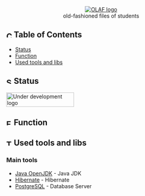 <div align="center">
<a href="" rel="noopener">
 <img src="http://troll-systems.pl/logo_olaf.png" alt="OLAF logo"></a>
<br>
old-fashioned files of students
</div>

<div align="left">

## <img width="15px" height="15px" src="https://i.imgur.com/JSD4BhW.png" alt="Content"> Table of Contents

- [Status](#status)
- [Function](#function)
- [Used tools and libs](#tools)

## <img width="15px" height="15px" src="https://i.imgur.com/ZpOiTNt.png" alt="Status"> Status <a name = "status"></a>

<img width="180px" height="38px" src="https://i.imgur.com/ASft06L.png" alt="Under development logo">

## <img width="15px" height="15px" src="https://i.imgur.com/hx2bbEi.png" alt="Function"> Function <a name = "function"></a>

## <img width="15px" height="15px" src="https://i.imgur.com/v3vWn54.png" alt="Tools"> Used tools and libs <a name = "tools"></a>

### Main tools

- [Java OpenJDK](https://openjdk.java.net/) - Java JDK
- [Hibernate](https://hibernate.org//) - Hibernate
- [PostgreSQL](https://www.postgresql.org/) - Database Server

</div>